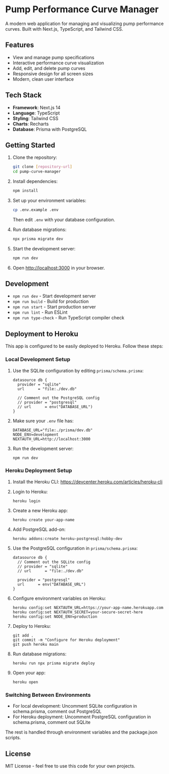# Pump Performance Curve Manager

A modern web application for managing and visualizing pump performance curves. Built with Next.js, TypeScript, and Tailwind CSS.

## Features

- View and manage pump specifications
- Interactive performance curve visualization
- Add, edit, and delete pump curves
- Responsive design for all screen sizes
- Modern, clean user interface

## Tech Stack

- **Framework**: Next.js 14
- **Language**: TypeScript
- **Styling**: Tailwind CSS
- **Charts**: Recharts
- **Database**: Prisma with PostgreSQL

## Getting Started

1. Clone the repository:
   ```bash
   git clone [repository-url]
   cd pump-curve-manager
   ```

2. Install dependencies:
   ```bash
   npm install
   ```

3. Set up your environment variables:
   ```bash
   cp .env.example .env
   ```
   Then edit `.env` with your database configuration.

4. Run database migrations:
   ```bash
   npx prisma migrate dev
   ```

5. Start the development server:
   ```bash
   npm run dev
   ```

6. Open [http://localhost:3000](http://localhost:3000) in your browser.

## Development

- `npm run dev` - Start development server
- `npm run build` - Build for production
- `npm run start` - Start production server
- `npm run lint` - Run ESLint
- `npm run type-check` - Run TypeScript compiler check

## Deployment to Heroku

This app is configured to be easily deployed to Heroku. Follow these steps:

### Local Development Setup

1. Use the SQLite configuration by editing `prisma/schema.prisma`:
   ```prisma
   datasource db {
     provider = "sqlite"
     url      = "file:./dev.db"
     
     // Comment out the PostgreSQL config
     // provider = "postgresql"
     // url      = env("DATABASE_URL")
   }
   ```

2. Make sure your `.env` file has:
   ```
   DATABASE_URL="file:./prisma/dev.db"
   NODE_ENV=development
   NEXTAUTH_URL=http://localhost:3000
   ```

3. Run the development server:
   ```
   npm run dev
   ```

### Heroku Deployment Setup

1. Install the Heroku CLI: https://devcenter.heroku.com/articles/heroku-cli

2. Login to Heroku:
   ```
   heroku login
   ```

3. Create a new Heroku app:
   ```
   heroku create your-app-name
   ```

4. Add PostgreSQL add-on:
   ```
   heroku addons:create heroku-postgresql:hobby-dev
   ```

5. Use the PostgreSQL configuration in `prisma/schema.prisma`:
   ```prisma
   datasource db {
     // Comment out the SQLite config
     // provider = "sqlite"
     // url      = "file:./dev.db"
     
     provider = "postgresql"
     url      = env("DATABASE_URL")
   }
   ```

6. Configure environment variables on Heroku:
   ```
   heroku config:set NEXTAUTH_URL=https://your-app-name.herokuapp.com
   heroku config:set NEXTAUTH_SECRET=your-secure-secret-here
   heroku config:set NODE_ENV=production
   ```

7. Deploy to Heroku:
   ```
   git add .
   git commit -m "Configure for Heroku deployment"
   git push heroku main
   ```

8. Run database migrations:
   ```
   heroku run npx prisma migrate deploy
   ```

9. Open your app:
   ```
   heroku open
   ```

### Switching Between Environments

- For local development: Uncomment SQLite configuration in schema.prisma, comment out PostgreSQL
- For Heroku deployment: Uncomment PostgreSQL configuration in schema.prisma, comment out SQLite

The rest is handled through environment variables and the package.json scripts.

## License

MIT License - feel free to use this code for your own projects.